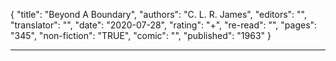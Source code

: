 {
"title": "Beyond A Boundary",
"authors": "C. L. R. James",
"editors": "",
"translator": "",
"date": "2020-07-28",
"rating": "+",
"re-read": "",
"pages": "345",
"non-fiction": "TRUE",
"comic": "",
"published": "1963"
}

---
